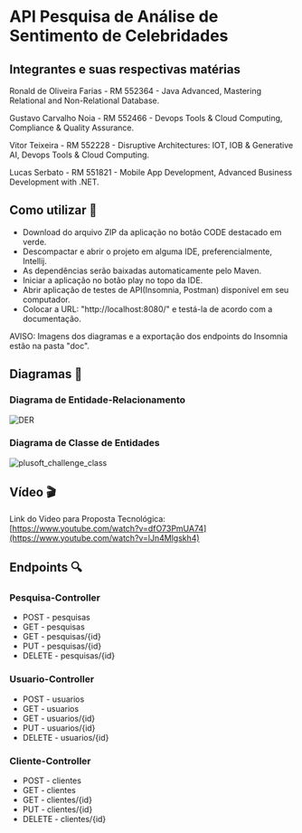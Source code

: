 # API Pesquisa de Análise de Sentimento de Celebridades

## Integrantes e suas respectivas matérias
<p>Ronald de Oliveira Farias - RM 552364 - Java Advanced, Mastering Relational and Non-Relational Database.</p>
<p>Gustavo Carvalho Noia - RM 552466 - Devops Tools & Cloud Computing, Compliance & Quality Assurance.</p>
<p>Vitor Teixeira - RM 552228 - Disruptive Architectures: IOT, IOB & Generative AI, Devops Tools & Cloud Computing.</p>
<p>Lucas Serbato - RM 551821 - Mobile App Development, Advanced Business Development with .NET.</p>

## Como utilizar :scroll:
- Download do arquivo ZIP da aplicação no botão CODE destacado em verde.
- Descompactar e abrir o projeto em alguma IDE, preferencialmente, Intellij.
- As dependências serão baixadas automaticamente pelo Maven.
- Iniciar a aplicação no botão play no topo da IDE.
- Abrir aplicação de testes de API(Insomnia, Postman) disponível em seu computador.
- Colocar a URL: "http://localhost:8080/" e testá-la de acordo com a documentação.

AVISO: Imagens dos diagramas e a exportação dos endpoints do Insomnia estão na pasta "doc".

## Diagramas :page_facing_up:
### Diagrama de Entidade-Relacionamento
![DER](https://github.com/oRonold/plusoft-challenge-java/assets/109552047/b27e3dab-668a-44fe-a816-7fca62232b6a)

### Diagrama de Classe de Entidades
![plusoft_challenge_class](https://github.com/oRonold/plusoft-challenge-java/assets/109552047/0eb33b92-b0a6-47c9-a60c-8aecdfd84135)

## Vídeo :clapper:
Link do Video para Proposta Tecnológica: [https://www.youtube.com/watch?v=dfO73PmUA74](https://www.youtube.com/watch?v=lJn4Mlgskh4)

## Endpoints :mag:
### Pesquisa-Controller
- POST - pesquisas
- GET - pesquisas
- GET - pesquisas/{id}
- PUT - pesquisas/{id}
- DELETE - pesquisas/{id}

### Usuario-Controller
- POST - usuarios
- GET - usuarios
- GET - usuarios/{id}
- PUT - usuarios/{id}
- DELETE - usuarios/{id}

### Cliente-Controller
- POST - clientes
- GET - clientes
- GET - clientes/{id}
- PUT - clientes/{id}
- DELETE - clientes/{id}
